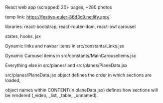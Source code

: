 React web app (scrapped)
20+ pages, ~280 photos

temp link: https://festive-euler-86d3c9.netlify.app/

libraries: react-bootstrap, react-router-dom, react-owl carousel

states, hooks, jsx

Dynamic links and navbar items in src/constants/Links.jsx

Dynamic Carousel items in src/constants/MainCarouselIems.jsx

Everything else in src/planes/ and src/planes/PlaneData.jsx

src/planes/PlaneData.jsx object defines the order in which sections are loaded,

object names within CONTENT(in planeData.jsx) defines how sections will be rendered (_video, _list, _table, _unnamed).
